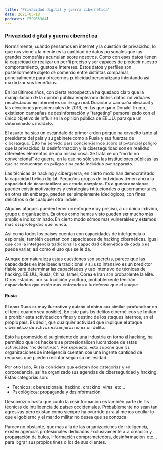```yaml
---
title: "Privacidad digital y guerra cibernética"
date: 2021-05-18
podcasts: [59905384]
---
```


### Privacidad digital y guerra cibernética
Normalmente, cuando pensamos en internet y la cuestión de privacidad, lo que nos viene a la mente es la cantidad de datos personales que las grandes compañías acumulan sobre nosotros. Como con esos datos tienen la capacidad de realizar un perfil preciso y ser capaces de predecir nuestro comportamiento, gustos e intereses. Estos datos y perfiles son posteriormente objeto de comercio entre distintas compañías, principalmente para ofrecernos publicidad personalizada intentando así maximizar sus beneficios.

En los últimos años, con cierta retrospectiva ha quedado claro que la manipulación de la opinión pública empleando dichos datos individuales recolectados en internet es un riesgo real. Durante la campaña electoral y las elecciones presidenciales de 2016, en las que ganó Donald Trump, existieron campañas de desinformación y "targeting" personalizado con el único objetivo de influir en la opinión pública de EE.UU. para que un determinado candidato.

El asunto ha sido un escándalo de primer orden porque ha envuelto tanto al presidente del país y su gabinete como a Rusia y sus fuerzas de ciberataque. Esto ha servido para concienciarnos sobre el potencial peligro que la privacidad, la desinformación y la ciberseguridad son en realidad diferentes elementos de una misma cosa. Se trata de un "modo no convencional" de guerra, en la que no sólo son las instituciones públicas las que se encuentran en peligro sino cada individuo por separado.

Las técnicas de hacking y ciberguerra, en cierto modo han democratizado la capacidad bélica digital. Pequeños grupos de individuos tienen ahora la capacidad de desestabilizar un estado completo. En algunas ocasiones, pueden existir motivaciones y estrategias intitucionales o gubernamentales, en otros sin embargo, pueden ser simplemente ideológicos, con fines delictivos o de cualquier otra índole.

Algunos ataques pueden tener un enfoque muy preciso, a un único individo, grupo u organización. En otros como hemos visto pueden ser mucho más amplio e indiscriminado. En cierto modo sómos mas vulnerables y estamos mas desprotegidos que nunca.

Así como todos los paises cuentan con capacidades de inteligencia o espionaje, también cuentan con capacidades de hacking cibernéticas. Igual que con la inteligencia tradicional la capacidad cibernética de cada país puede variar, así como el uso que se le da. 

Aunque por naturaleza estas cuestiones son secretas, parece que las capacidades en inteligencia tradicional y su uso intensivo es un predictor fiable para determinar las capacidades y uso intensivo de técnicas de hacking. EE.UU., Rusia, China, Israel, Corea e Iran son probablente la élite. Otros estados, por su tradición y cultura, probablemente tendrán capacidades que estén más enfocadas a la defensa que el ataque.

#### Rusia
El caso Ruso es muy ilustrativo y quizás el chino sea similar (profundizar en el tema cuando sea posible). En este país los delitos cibernéticos se limitan a prohibir esta actividad con fines y destino de los ataques internos, en el propio país. Es decir, que cualquier actividad que implique el ataque cibernético de activos extranjeros no es un delito. 

Esto ha promovido el surgimiento de una industria en torno al hacking, ha permitido que los hackers se profesionalicen lucrandose de estas actividades "no delictivas". Por supuesto, esto supone que las organizaciones de inteligencia cuentan con una ingente cantidad de recursos que pueden reclutar según su necesidad.

Por otro lado, Rusia considera que existen dos categorías y en corcondancia, así ha organizado sus agencias de ciberseguridad y hacking. Estas categorías son:
- Tecnicos: ciberespionaje, hacking, cracking, virus, etc...
- Psicológicos: propaganda y desinformación

Desconozco hasta que punto la desinformación es también parte de las técnicas de inteligencia de paises occidentales. Probablemente no sean tan agresivas pero existan como siempre ha ocurrido para al menos ocultar lo que el gobierno y el mando militar no desea que se conozca.

Parece no obstante, que mas allá de las organizaciones de inteligencia, existen agencias profesionales dedicadas exclusivamente a la creación y propagación de bulos, información comprometedora, desinformación, etc... para lograr sus propios fines o los de sus clientes.